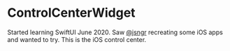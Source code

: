 # ControlCenterWidget

Started learning SwiftUI June 2020. Saw [@jsngr](https://twitter.com/jsngr/) recreating some iOS apps and wanted to try. This is the iOS control center.
